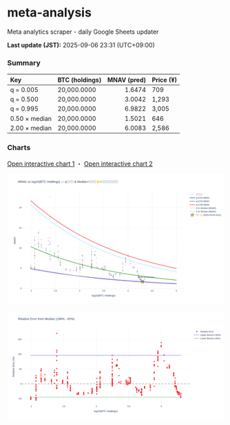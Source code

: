 # meta-analysis
Meta analytics scraper - daily Google Sheets updater

<!--REPORT:START-->
**Last update (JST):** 2025-09-06 23:31 (UTC+09:00)

### Summary
| Key           | BTC (holdings)   |   MNAV (pred) | Price (¥)   |
|:--------------|:-----------------|--------------:|:------------|
| q = 0.005     | 20,000.0000      |        1.6474 | 709         |
| q = 0.500     | 20,000.0000      |        3.0042 | 1,293       |
| q = 0.995     | 20,000.0000      |        6.9822 | 3,005       |
| 0.50 × median | 20,000.0000      |        1.5021 | 646         |
| 2.00 × median | 20,000.0000      |        6.0083 | 2,586       |

### Charts
[Open interactive chart 1](https://tkzm240.github.io/meta-analysis/fig1.html) ・ [Open interactive chart 2](https://tkzm240.github.io/meta-analysis/fig2.html)

![fig1](assets/fig1.png)

![fig2](assets/fig2.png)
<!--REPORT:END-->
